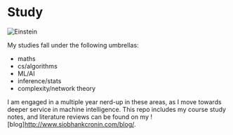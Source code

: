 # Study

![Einstein](https://cloud.githubusercontent.com/assets/19956669/22234758/84d5faae-e1af-11e6-8b9e-d5c65cc213b9.png)

My studies fall under the following umbrellas:

* maths
* cs/algorithms
* ML/AI
* inference/stats
* complexity/network theory

I am engaged in a multiple year nerd-up in these areas, as I move towards deeper service in machine intelligence.  This repo includes my course study notes, and literature reviews can be found on my ![blog]http://www.siobhankcronin.com/blog/. 
